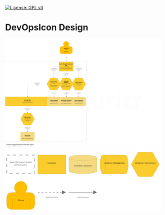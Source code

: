 [![License: GPL v3](https://img.shields.io/badge/License-GPL%20v3-blue.svg)](https://www.gnu.org/licenses/gpl-3.0)

# DevOpsIcon Design

![Architecture Diagram][architecture]
![Architecture Key][key]

[architecture]: media/architecture.png "Architecture Diagram"
[key]: media/key.png "Architecture Key"
